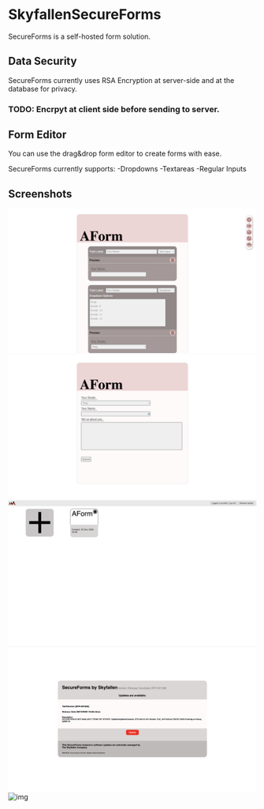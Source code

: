 # SkyfallenSecureForms

SecureForms is a self-hosted form solution.

## Data Security

SecureForms currently uses RSA Encryption at server-side and at the database for privacy.

### TODO: Encrpyt at client side before sending to server.

## Form Editor

You can use the drag&drop form editor to create forms with ease.

SecureForms currently supports:
-Dropdowns
-Textareas
-Regular Inputs

## Screenshots
![img](https://github.com/yigitkeremoktay/ProjectScreenshots/blob/master/SecureForms/Screen%20Shot%202020-12-26%20at%2015.06.00.png?raw=true)
![img](https://github.com/yigitkeremoktay/ProjectScreenshots/blob/master/SecureForms/Screen%20Shot%202020-12-26%20at%2015.06.16.png?raw=true)
![img](https://github.com/yigitkeremoktay/ProjectScreenshots/blob/master/SecureForms/Screen%20Shot%202020-12-26%20at%2015.06.32.png?raw=true)
![img](https://github.com/yigitkeremoktay/ProjectScreenshots/blob/master/SecureForms/Screen%20Shot%202020-12-26%20at%2015.06.51.png?raw=true)
![img](https://github.com/yigitkeremoktay/ProjectScreenshots/blob/master/SecureForms/Screen%20Shot%202020-12-26%20at%2015.07.34.png?raw=true)
